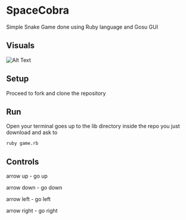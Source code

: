 # SpaceCobra #
Simple Snake Game done using Ruby language and Gosu GUI

## Visuals ##

![Alt Text](http://g.recordit.co/AjtvUfQGhS.gif)

## Setup ##
Proceed to fork and clone the repository

## Run ##
Open your terminal goes up to the lib directory inside the repo you just download and ask to

```
ruby game.rb
```

## Controls ##
arrow up - go up

arrow down - go down

arrow left - go left

arrow right - go right

